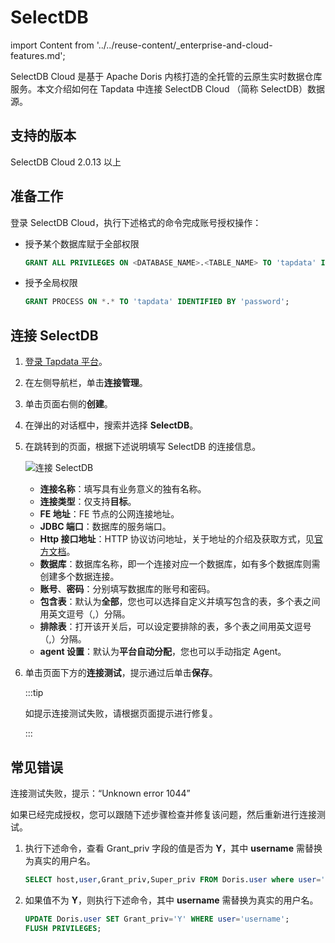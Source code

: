 # SelectDB
import Content from '../../reuse-content/_enterprise-and-cloud-features.md';

<Content />

SelectDB Cloud 是基于 Apache Doris 内核打造的全托管的云原生实时数据仓库服务。本文介绍如何在 Tapdata 中连接 SelectDB Cloud （简称 SelectDB）数据源。

## 支持的版本

SelectDB Cloud 2.0.13 以上


## 准备工作

登录 SelectDB Cloud，执行下述格式的命令完成账号授权操作：

* 授予某个数据库赋于全部权限
   ```sql
   GRANT ALL PRIVILEGES ON <DATABASE_NAME>.<TABLE_NAME> TO 'tapdata' IDENTIFIED BY 'password';
   ```
* 授予全局权限
  ```sql
  GRANT PROCESS ON *.* TO 'tapdata' IDENTIFIED BY 'password';
  ```


## 连接 SelectDB

1. [登录 Tapdata 平台](../../user-guide/log-in.md)。

2. 在左侧导航栏，单击**连接管理**。

3. 单击页面右侧的**创建**。

4. 在弹出的对话框中，搜索并选择 **SelectDB**。

5. 在跳转到的页面，根据下述说明填写 SelectDB 的连接信息。

   ![连接 SelectDB](../../images/connect_selectdb.png)

    - **连接名称**：填写具有业务意义的独有名称。
    - **连接类型**：仅支持**目标**。
    - **FE 地址**：FE 节点的公网连接地址。
    - **JDBC 端口**：数据库的服务端口。
    - **Http 接口地址**：HTTP 协议访问地址，关于地址的介绍及获取方式，见[官方文档](https://cn.selectdb.com/cloud-docs/%E4%BD%BF%E7%94%A8%E6%8C%87%E5%8D%97/%E8%BF%9E%E6%8E%A5%E4%BB%93%E5%BA%93)。
    - **数据库**：数据库名称，即一个连接对应一个数据库，如有多个数据库则需创建多个数据连接。
    - **账号**、**密码**：分别填写数据库的账号和密码。
    - **包含表**：默认为**全部**，您也可以选择自定义并填写包含的表，多个表之间用英文逗号（,）分隔。
    - **排除表**：打开该开关后，可以设定要排除的表，多个表之间用英文逗号（,）分隔。
    - **agent 设置**：默认为**平台自动分配**，您也可以手动指定 Agent。

6. 单击页面下方的**连接测试**，提示通过后单击**保存**。

   :::tip

   如提示连接测试失败，请根据页面提示进行修复。

   :::



## 常见错误

连接测试失败，提示：“Unknown error 1044”

如果已经完成授权，您可以跟随下述步骤检查并修复该问题，然后重新进行连接测试。

1. 执行下述命令，查看 Grant_priv 字段的值是否为 **Y**，其中 **username** 需替换为真实的用户名。

   ```sql
   SELECT host,user,Grant_priv,Super_priv FROM Doris.user where user='username';
   ```



2. 如果值不为 **Y**，则执行下述命令，其中 **username** 需替换为真实的用户名。

   ```sql
   UPDATE Doris.user SET Grant_priv='Y' WHERE user='username';
   FLUSH PRIVILEGES;
   ```

   
